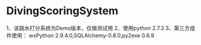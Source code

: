 DivingScoringSystem
===================
1、该跳水打分系统为Demo版本，仅做测试用
2、使用python 2.7.3
3、第三方组件使用：
  wxPython 2.9.4.0,SQLAlchemy-0.8.0,py2exe 0.6.9
